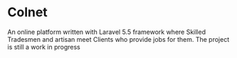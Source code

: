 # Colnet

An online platform written with Laravel 5.5 framework where Skilled Tradesmen and artisan meet Clients who provide jobs for them. The project is still a work in progress
